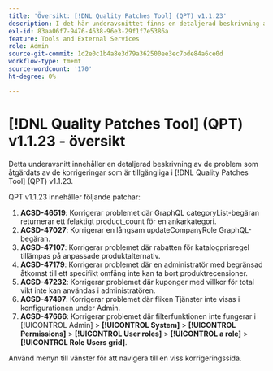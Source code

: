 ```yaml
---
title: 'Översikt: [!DNL Quality Patches Tool] (QPT) v1.1.23'
description: I det här underavsnittet finns en detaljerad beskrivning av de problem som åtgärdats av de korrigeringar som finns i  [!DNL Quality Patches Tool] (QPT) v1.1.23.
exl-id: 83aa06f7-9476-4638-96e3-29f1f7e5386a
feature: Tools and External Services
role: Admin
source-git-commit: 1d2e0c1b4a8e3d79a362500ee3ec7bde84a6ce0d
workflow-type: tm+mt
source-wordcount: '170'
ht-degree: 0%

---
```


# [!DNL Quality Patches Tool] (QPT) v1.1.23 - översikt

Detta underavsnitt innehåller en detaljerad beskrivning av de problem som åtgärdats av de korrigeringar som är tillgängliga i [!DNL Quality Patches Tool] (QPT) v1.1.23.

QPT v1.1.23 innehåller följande patchar:

1. **ACSD-46519**: Korrigerar problemet där GraphQL categoryList-begäran returnerar ett felaktigt product_count för en ankarkategori.
1. **ACSD-47027**: Korrigerar en långsam updateCompanyRole GraphQL-begäran.
1. **ACSD-47107**: Korrigerar problemet där rabatten för katalogprisregel tillämpas på anpassade produktalternativ.
1. **ACSD-47179**: Korrigerar problemet där en administratör med begränsad åtkomst till ett specifikt omfång inte kan ta bort produktrecensioner.
1. **ACSD-47232**: Korrigerar problemet där kuponger med villkor för total vikt inte kan användas i administratören.
1. **ACSD-47497**: Korrigerar problemet där fliken Tjänster inte visas i konfigurationen under Admin.
1. **ACSD-47666**: Korrigerar problemet där filterfunktionen inte fungerar i [!UICONTROL Admin] > **[!UICONTROL System]** > **[!UICONTROL Permissions]** > **[!UICONTROL User roles]** > **[!UICONTROL a role]** > **[!UICONTROL Role Users grid]**.

Använd menyn till vänster för att navigera till en viss korrigeringssida.
